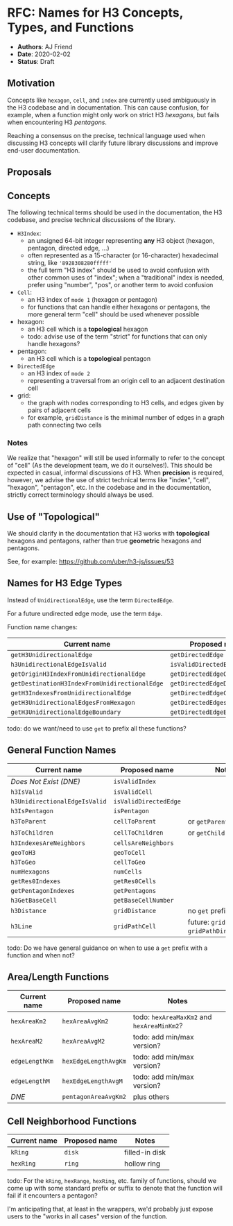 # RFC: Names for H3 Concepts, Types, and Functions

- **Authors**: AJ Friend
- **Date**: 2020-02-02
- **Status**: Draft

## Motivation

Concepts like `hexagon`, `cell`, and `index` are currently used ambiguously in the H3 codebase and in documentation.
This can cause confusion, for example, when a function might only work on strict H3 *hexagons*, but fails when encountering H3 *pentagons*.

Reaching a consensus on the precise, technical language used when discussing H3 concepts will clarify future library discussions and improve end-user documentation.

## Proposals

## Concepts

The following technical terms should be used in the documentation, the H3 codebase, and precise technical discussions of the library.

- `H3Index`:
    - an unsigned 64-bit integer representing **any** H3 object (hexagon, pentagon, directed edge, ...)
    - often represented as a 15-character (or 16-character) hexadecimal string, like `'8928308280fffff'`
    - the full term "H3 index" should be used to avoid confusion with other common uses of "index"; when a "traditional" index is needed, prefer using "number", "pos", or another term to avoid confusion
- `Cell`:
    - an H3 index of `mode 1` (hexagon or pentagon)
    - for functions that can handle either hexagons or pentagons, the more general term "cell" should be used whenever possible
- hexagon:
    - an H3 cell which is a **topological** hexagon
    - todo: advise use of the term "strict" for functions that can only handle hexagons?
- pentagon:
    - an H3 cell which is a **topological** pentagon
- `DirectedEdge`
    - an H3 index of `mode 2`
    - representing a traversal from an origin cell to an adjacent destination cell
- grid:
    - the graph with nodes corresponding to H3 cells, and edges given by pairs of adjacent cells
    - for example, `gridDistance` is the minimal number of edges in a graph path connecting two cells

### Notes

We realize that "hexagon" will still be used informally to refer to the concept of "cell" (As the development team, we do it ourselves!).
This should be expected in casual, informal discussions of H3.
When **precision** is required, however, we advise the use of strict technical terms like "index", "cell", "hexagon", "pentagon", etc.
In the codebase and in the documentation, strictly correct terminology should always be used.


## Use of "Topological"

We should clarify in the documentation that H3 works with **topological** hexagons and pentagons, rather than true **geometric** hexagons and pentagons.

See, for example: https://github.com/uber/h3-js/issues/53


## Names for H3 Edge Types

Instead of `UnidirectionalEdge`, use the term `DirectedEdge`.

For a future undirected edge mode, use the term `Edge`.

Function name changes:

|                  Current name                 |        Proposed name         |
|-----------------------------------------------|------------------------------|
| `getH3UnidirectionalEdge`                     | `getDirectedEdge`            |
| `h3UnidirectionalEdgeIsValid`                 | `isValidDirectedEdge`        |
| `getOriginH3IndexFromUnidirectionalEdge`      | `getDirectedEdgeOrigin`      |
| `getDestinationH3IndexFromUnidirectionalEdge` | `getDirectedEdgeDestination` |
| `getH3IndexesFromUnidirectionalEdge`          | `getDirectedEdgeCells`       |
| `getH3UnidirectionalEdgesFromHexagon`         | `getDirectedEdgesFromCell`   |
| `getH3UnidirectionalEdgeBoundary`             | `getDirectedEdgeBoundary`    |


todo: do we want/need to use `get` to prefix all these functions?


## General Function Names

|          Current name         |     Proposed name     |                      Notes                      |
|-------------------------------|-----------------------|-------------------------------------------------|
| *Does Not Exist (DNE)*        | `isValidIndex`        |                                                 |
| `h3IsValid`                   | `isValidCell`         |                                                 |
| `h3UnidirectionalEdgeIsValid` | `isValidDirectedEdge` |                                                 |
| `h3IsPentagon`                | `isPentagon`          |                                                 |
| `h3ToParent`                  | `cellToParent`        | or `getParent`?                                 |
| `h3ToChildren`                | `cellToChildren`      | or `getChildren`?                               |
| `h3IndexesAreNeighbors`       | `cellsAreNeighbors`   |                                                 |
| `geoToH3`                     | `geoToCell`           |                                                 |
| `h3ToGeo`                     | `cellToGeo`           |                                                 |
| `numHexagons`                 | `numCells`            |                                                 |
| `getRes0Indexes`              | `getRes0Cells`        |                                                 |
| `getPentagonIndexes`          | `getPentagons`        |                                                 |
| `h3GetBaseCell`               | `getBaseCellNumber`   |                                                 |
| `h3Distance`                  | `gridDistance`        | no `get` prefix?                                |
| `h3Line`                      | `gridPathCell`        | future: `gridPathEdge`, `gridPathDirectedEdge`? |

todo: Do we have general guidance on when to use a `get` prefix with a function and when not?

## Area/Length Functions

|          Current name         |     Proposed name     |                      Notes                      |
|-------------------------------|-----------------------|-------------------------------------------------|
| `hexAreaKm2`                  | `hexAreaAvgKm2`       | todo: `hexAreaMaxKm2` and `hexAreaMinKm2`?      |
| `hexAreaM2`                   | `hexAreaAvgM2`        | todo: add min/max version?                      |
| `edgeLengthKm`                | `hexEdgeLengthAvgKm`  | todo: add min/max version?                      |
| `edgeLengthM`                 | `hexEdgeLengthAvgM`   | todo: add min/max version?                      |
| *DNE*                         | `pentagonAreaAvgKm2`  | plus others                                     |


## Cell Neighborhood Functions

|          Current name         |     Proposed name     |                      Notes                      |
|-------------------------------|-----------------------|-------------------------------------------------|
| `kRing`                       | `disk`                | filled-in disk                                  |
| `hexRing`                     | `ring`                | hollow ring                                     |


todo: For the `kRing`, `hexRange`, `hexRing`, etc. family of functions, should we come up with some standard prefix or suffix to denote that the function will fail if it encounters a pentagon?

I'm anticipating that, at least in the wrappers, we'd probably just expose users to the "works in all cases" version of the function.

